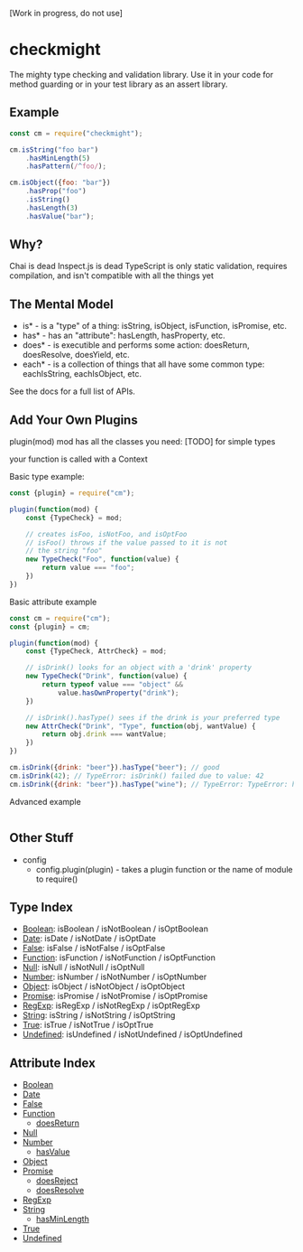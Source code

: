 [Work in progress, do not use]

# checkmight
The mighty type checking and validation library. Use it in your code for method guarding or in your test library as an assert library.

## Example
``` js
const cm = require("checkmight");

cm.isString("foo bar")
    .hasMinLength(5)
    .hasPattern(/^foo/);

cm.isObject({foo: "bar"})
    .hasProp("foo")
    .isString()
    .hasLength(3)
    .hasValue("bar");
```

## Why?
Chai is dead
Inspect.js is dead
TypeScript is only static validation, requires compilation, and isn't compatible with all the things yet

## The Mental Model
* is* - is a "type" of a thing: isString, isObject, isFunction, isPromise, etc.
* has* - has an "attribute": hasLength, hasProperty, etc.
* does* - is executible and performs some action: doesReturn, doesResolve, doesYield, etc.
* each* - is a collection of things that all have some common type: eachIsString, eachIsObject, etc.

See the docs for a full list of APIs.

## Add Your Own Plugins
plugin(mod)
mod has all the classes you need: [TODO]
for simple types

your function is called with a Context

Basic type example:
``` js
const {plugin} = require("cm");

plugin(function(mod) {
    const {TypeCheck} = mod;

    // creates isFoo, isNotFoo, and isOptFoo
    // isFoo() throws if the value passed to it is not
    // the string "foo"
    new TypeCheck("Foo", function(value) {
        return value === "foo";
    })
})
```

Basic attribute example
``` js
const cm = require("cm");
const {plugin} = cm;

plugin(function(mod) {
    const {TypeCheck, AttrCheck} = mod;

    // isDrink() looks for an object with a 'drink' property
    new TypeCheck("Drink", function(value) {
        return typeof value === "object" &&
            value.hasOwnProperty("drink");
    })

    // isDrink().hasType() sees if the drink is your preferred type
    new AttrCheck("Drink", "Type", function(obj, wantValue) {
        return obj.drink === wantValue;
    })
})

cm.isDrink({drink: "beer"}).hasType("beer"); // good
cm.isDrink(42); // TypeError: isDrink() failed due to value: 42
cm.isDrink({drink: "beer"}).hasType("wine"); // TypeError: TypeError: hasType() failed due to value: { drink: 'beer' }
```

Advanced example
``` js
```

## Other Stuff
* config
    * config.plugin(plugin) - takes a plugin function or the name of module to require()


## Type Index
* [Boolean](https://apowers313.github.io/checkmight/boolean.md): isBoolean / isNotBoolean / isOptBoolean
* [Date](https://apowers313.github.io/checkmight/date.md): isDate / isNotDate / isOptDate
* [False](https://apowers313.github.io/checkmight/false.md): isFalse / isNotFalse / isOptFalse
* [Function](https://apowers313.github.io/checkmight/function.md): isFunction / isNotFunction / isOptFunction
* [Null](https://apowers313.github.io/checkmight/null.md): isNull / isNotNull / isOptNull
* [Number](https://apowers313.github.io/checkmight/number.md): isNumber / isNotNumber / isOptNumber
* [Object](https://apowers313.github.io/checkmight/object.md): isObject / isNotObject / isOptObject
* [Promise](https://apowers313.github.io/checkmight/promise.md): isPromise / isNotPromise / isOptPromise
* [RegExp](https://apowers313.github.io/checkmight/regexp.md): isRegExp / isNotRegExp / isOptRegExp
* [String](https://apowers313.github.io/checkmight/string.md): isString / isNotString / isOptString
* [True](https://apowers313.github.io/checkmight/true.md): isTrue / isNotTrue / isOptTrue
* [Undefined](https://apowers313.github.io/checkmight/undefined.md): isUndefined / isNotUndefined / isOptUndefined


## Attribute Index
* [Boolean](#user-content-boolean)
* [Date](#user-content-date)
* [False](#user-content-false)
* [Function](#user-content-function)
    * [doesReturn](#user-content-isfunctiondoesreturn)
* [Null](#user-content-null)
* [Number](#user-content-number)
    * [hasValue](#user-content-isnumberhasvalue)
* [Object](#user-content-object)
* [Promise](#user-content-promise)
    * [doesReject](#user-content-ispromisedoesreject)
    * [doesResolve](#user-content-ispromisedoesresolve)
* [RegExp](#user-content-regexp)
* [String](#user-content-string)
    * [hasMinLength](#user-content-isstringhasminlength)
* [True](#user-content-true)
* [Undefined](#user-content-undefined)

